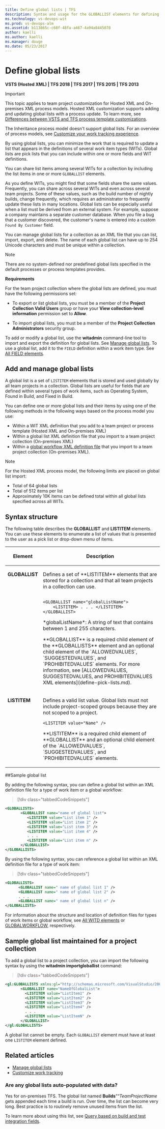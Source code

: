 ```yaml
---
title: Define global lists | TFS
description: Syntax and usage for the GLOBALLIST elements for defining pick lists used across several team projects and work item types  
ms.technology: vs-devops-wit
ms.prod: vs-devops-alm
ms.assetid: b113865c-c68f-48fa-a467-4a94a8445078
author: kaelli
ms.author: kaelli
ms.manager: douge
ms.date: 05/23/2017
---
```




# Define global lists  

<b>VSTS (Hosted XML) | TFS 2018 | TFS 2017 | TFS 2015 | TFS 2013</b> 

> [!IMPORTANT]  
>This topic applies to team project customization for Hosted XML and On-premises XML process models. Hosted XML customization supports adding and updating global lists with a process update. To learn more, see [Differences between VSTS and TFS process template customizations](../import-process/differences.md).
>
>The Inheritance process model doesn't support global lists. For an overview of process models, see [Customize your work tracking experience](../customize-work.md).  

By using global lists, you can minimize the work that is required to update a list that appears in the definitions of several work item types (WITs). Global lists are pick lists that you can include within one or more fields and WIT definitions. 

You can share list items among several WITs for a collection by including the list items in one or more `GLOBALLIST` elements.  
  
 As you define WITs, you might find that some fields share the same values. Frequently, you can share across several WITs and even across several team projects. Some of these values, such as the build number of nightly builds, change frequently, which requires an administrator to frequently update these lists in many locations. Global lists can be especially useful when a list must be derived from an external system. For example, suppose a company maintains a separate customer database. When you file a bug that a customer discovered, the customer's name is entered into a custom `Found By Customer` field.  
  
 You can manage global lists for a collection as an XML file that you can list, import, export, and delete. The name of each global list can have up to 254 Unicode characters and must be unique within a collection.  
  
> [!NOTE]    
>There are no system-defined nor predefined global lists specified in the default processes or process templates provides.  
  
**Requirements**  
  
For the team project collection where the global lists are defined, you must have the following permissions set:  
  
- To export or list global lists, you must be a member of the **Project Collection Valid Users** group or have your **View collection-level information** permission set to **Allow**.  
  
- To import global lists, you must be a member of the **Project  Collection Administrators** security group.  
   
To add or modify a global list, use the **witadmin** command-line tool to import and export the definition for global lists. See [Manage global lists](witadmin/manage-global-lists-for-work-item-types.md). To use a global list, add it to the `FIELD` definition within a work item type. See [All FIELD elements](field-definition-element-reference.md).  

<a name="add-manage"></a>   
##  Add and manage global lists  

A global list is a set of `LISTITEM` elements that is stored and used globally by all team projects in a collection. Global lists are useful for fields that are defined within several types of work items, such as Operating System, Found in Build, and Fixed in Build.  

You can define one or more global lists and their items by using one of the following methods in the following ways based on the process model you use:
- Within a WIT XML definition that you add to a team project or process template (Hosted XML and On-premises XML)
- Within a global list XML definition file that you import to a team project collection (On-premises XML)
- Within a [global workflow XML definition file](global-workflow-xml-element-reference.md) that you import to a team project collection (On-premises XML). 
 
  
> [!NOTE]    
>For the Hosted XML process model, the following limits are placed on global list import: 
>- Total of 64 global lists
>- Total of 512 items per list
>- Approximately 10K items can be defined total within all global lists specified across all WITs. 


<a name="SyntaxDefine"></a> 

## Syntax structure  

The following table describes the **GLOBALLIST** and **LISTITEM** elements. You can use these elements to enumerate a list of values that is presented to the user as a pick list or drop-down menu of items.  
  
<table width="80%">
<thead>
<tr>
<th width="15%"><p>Element</p></th>
<th width="95%"><p>Description</p></th>
</tr>
</thead>
<tbody valign="top">
<tr>
<td><p><strong>GLOBALLIST</strong></p></td>
<td><p>Defines a set of **LISTITEM** elements that are stored for a collection and that all team projects in a collection can use.</p>

<code>
&#60;GLOBALLIST name="globalListName"&#62;  
	&#60;LISTITEM&#62; . . . &#60;/LISTITEM&#62;  
&#60;/GLOBALLIST&#62;  
</code>

<p>*globalListName*: A string of text that contains between 1 and 255 characters.</p>
<p>**GLOBALLIST** is a required child element of the **GLOBALLISTS** element and an optional child element of the `ALLOWEDVALUES`, `SUGGESTEDVALUES`, and `PROHIBITEDVALUES` elements. For more information, see [ALLOWEDVALUES, SUGGESTEDVALUES, and PROHIBITEDVALUES XML elements](define-pick-lists.md).</p>

</td>
</tr>
<tr>
<td><p><strong>LISTITEM</strong></p></td>
<td><p>Defines a valid list value. Global lists must not include project-scoped groups because they are not scoped to a project.</p>

<code>&#60;LISTITEM value="Name" /&#62;
</code>

<p>**LISTITEM** is a required child element of **GLOBALLIST** and an optional child element of the `ALLOWEDVALUES`, `SUGGESTEDVALUES`, and `PROHIBITEDVALUES` elements.</p>

</td>
</tr>
</tbody>
</table>
  
<a name="SyntaxWITD"></a> 

##Sample global list  

 By adding the following syntax, you can define a global list within an XML definition file for a type of work item or a global workflow:  
  
> [!div class="tabbedCodeSnippets"]
```XML 
<GLOBALLISTS>  
       <GLOBALLIST name="name of global list">  
          <LISTITEM value="List item 1" />  
          <LISTITEM value="List item 2" />  
          <LISTITEM value="List item 3" />  
          <LISTITEM value="List item 4" />  
          . . .  
          <LISTITEM value="List item n" />  
       </GLOBALLIST>  
</GLOBALLISTS>  
```  
  
 By using the following syntax, you can reference a global list within an XML definition file for a type of work item:  
  
> [!div class="tabbedCodeSnippets"]
```XML 
<GLOBALLISTS>  
      <GLOBALLIST name=" name of global list 1" />  
      <GLOBALLIST name=" name of global list 2" />  
      . . .  
      <GLOBALLIST name=" name of global list n" />  
</GLOBALLISTS>  
```  

For information about the structure and location of definition files for types of work items or global workflow, see [All WITD elements](all-witd-xml-elements-reference.md) or [GLOBALWORKFLOW](global-workflow-xml-element-reference.md), respectively.  

<a name="project-collection"></a>   
## Sample global list maintained for a project collection  

To add a global list to a project collection, you can import the following syntax by using the **witadmin importgloballist** command:  
  
> [!div class="tabbedCodeSnippets"]
```XML 
<gl:GLOBALLISTS xmlns:gl="http://schemas.microsoft.com/VisualStudio/2008/workitemtracking/globallists">  
       <GLOBALLIST name="NameOfGlobalList">  
         <LISTITEM value="ListItem1" />  
         <LISTITEM value="ListItem2" />  
         <LISTITEM value="ListItem3" />  
         <LISTITEM value="ListItem4" />  
         . . .  
         <LISTITEM value="ListItemN" />  
       </GLOBALLIST>  
</gl:GLOBALLISTS>  
```  
  
 A global list cannot be empty. Each `GLOBALLIST` element must have at least one `LISTITEM` element defined.  
  
## Related articles

- [Manage global lists](witadmin/manage-global-lists-for-work-item-types.md)   
- [Customize work tracking](../customize-work.md)

### Are any global lists auto-populated with data?  
Yes for on-premises TFS. The global list named **Builds**"“*TeamProjectName* gets appended each time a build is run. Over time, the list can become very long. Best practice is to routinely remove unused items from the list.  
  
To learn more about using this list, see [Query based on build and test integration fields](../../track/build-test-integration.md).  
  

